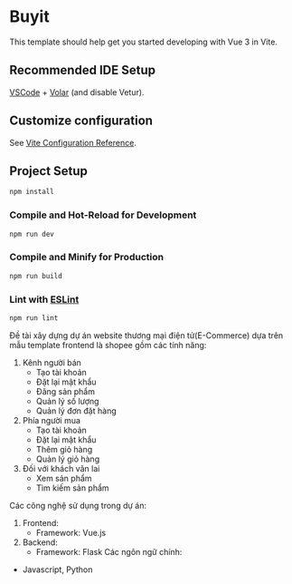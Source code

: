 # Buyit

This template should help get you started developing with Vue 3 in Vite.

## Recommended IDE Setup

[VSCode](https://code.visualstudio.com/) + [Volar](https://marketplace.visualstudio.com/items?itemName=Vue.volar) (and disable Vetur).

## Customize configuration

See [Vite Configuration Reference](https://vitejs.dev/config/).

## Project Setup

```sh
npm install
```

### Compile and Hot-Reload for Development

```sh
npm run dev
```

### Compile and Minify for Production

```sh
npm run build
```

### Lint with [ESLint](https://eslint.org/)

```sh
npm run lint
```

Đề tài xây dựng dự án website thương mại điện tử(E-Commerce) dựa trên mẫu template frontend là shopee gồm các tính năng:
1. Kênh người bán
    + Tạo tài khoản
    + Đặt lại mật khẩu
    + Đăng sản phẩm
    + Quản lý số lượng
    + Quản lý đơn đặt hàng
2. Phía người mua
    + Tạo tài khoản
    + Đặt lại mật khẩu
    + Thêm giỏ hàng
    + Quản lý giỏ hàng
3. Đối với khách vãn lai
    + Xem sản phẩm
    + Tìm kiếm sản phẩm

Các công nghệ sử dụng trong dự án:
1. Frontend:
    - Framework: Vue.js
2. Backend:
    - Framework: Flask
Các ngôn ngữ chính:
+ Javascript, Python